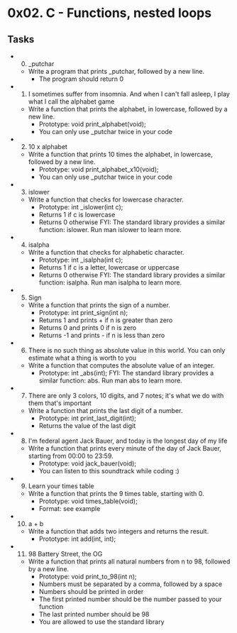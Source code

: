# 0x02. C - Functions, nested loops
## Tasks
* 0. _putchar
    * Write a program that prints _putchar, followed by a new line.
      * The program should return 0
* 1. I sometimes suffer from insomnia. And when I can't fall asleep, I play what I call the alphabet game
    * Write a function that prints the alphabet, in lowercase, followed by a new line.
      * Prototype: void print_alphabet(void);
      * You can only use _putchar twice in your code
* 2. 10 x alphabet
    * Write a function that prints 10 times the alphabet, in lowercase, followed by a new line.
      * Prototype: void print_alphabet_x10(void);
      * You can only use _putchar twice in your code
* 3. islower
    * Write a function that checks for lowercase character.
      * Prototype: int _islower(int c);
      * Returns 1 if c is lowercase
      * Returns 0 otherwise
FYI: The standard library provides a similar function: islower. Run man islower to learn more.
* 4. isalpha
    * Write a function that checks for alphabetic character.
      * Prototype: int _isalpha(int c);
      * Returns 1 if c is a letter, lowercase or uppercase
      * Returns 0 otherwise
FYI: The standard library provides a similar function: isalpha. Run man isalpha to learn more.
* 5. Sign
    * Write a function that prints the sign of a number.
      * Prototype: int print_sign(int n);
      * Returns 1 and prints + if n is greater than zero
      * Returns 0 and prints 0 if n is zero
      * Returns -1 and prints - if n is less than zero
* 6. There is no such thing as absolute value in this world. You can only estimate what a thing is worth to you
    * Write a function that computes the absolute value of an integer.
      * Prototype: int _abs(int);
FYI: The standard library provides a similar function: abs. Run man abs to learn more.
* 7. There are only 3 colors, 10 digits, and 7 notes; it's what we do with them that's important
    * Write a function that prints the last digit of a number.
      * Prototype: int print_last_digit(int);
      * Returns the value of the last digit
* 8. I'm federal agent Jack Bauer, and today is the longest day of my life
    * Write a function that prints every minute of the day of Jack Bauer, starting from 00:00 to 23:59.
      * Prototype: void jack_bauer(void);
      * You can listen to this soundtrack while coding :)
* 9. Learn your times table
    * Write a function that prints the 9 times table, starting with 0.
      * Prototype: void times_table(void);
      * Format: see example
* 10. a + b
    * Write a function that adds two integers and returns the result.
      * Prototype: int add(int, int);
* 11. 98 Battery Street, the OG
    * Write a function that prints all natural numbers from n to 98, followed by a new line.
      * Prototype: void print_to_98(int n);
      * Numbers must be separated by a comma, followed by a space
      * Numbers should be printed in order
      * The first printed number should be the number passed to your function  
      * The last printed number should be 98
      * You are allowed to use the standard library
